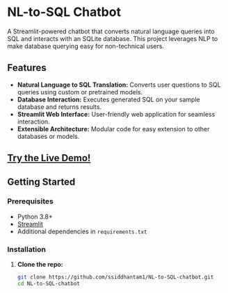 # NL-to-SQL Chatbot

A Streamlit-powered chatbot that converts natural language queries into SQL and interacts with an SQLite database. This project leverages NLP to make database querying easy for non-technical users.

## Features

- **Natural Language to SQL Translation:** Converts user questions to SQL queries using custom or pretrained models.
- **Database Interaction:** Executes generated SQL on your sample database and returns results.
- **Streamlit Web Interface:** User-friendly web application for seamless interaction.
- **Extensible Architecture:** Modular code for easy extension to other databases or models.

## [Try the Live Demo!](https://appapppy-5n5gnsxxggq5stafb8y5rv.streamlit.app/)

## Getting Started

### Prerequisites

- Python 3.8+
- [Streamlit](https://streamlit.io/)
- Additional dependencies in `requirements.txt`

### Installation

1. **Clone the repo:**
   ```sh
   git clone https://github.com/ssiddhantam1/NL-to-SQL-chatbot.git
   cd NL-to-SQL-chatbot
